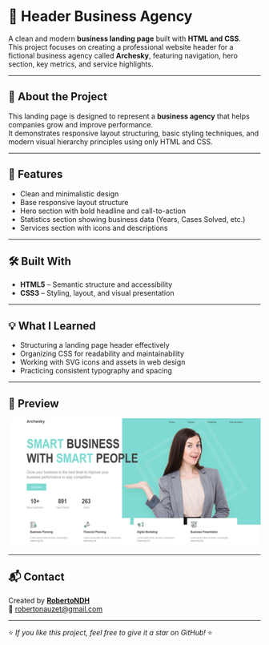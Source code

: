 # 🏢 Header Business Agency

A clean and modern **business landing page** built with **HTML and CSS**.  
This project focuses on creating a professional website header for a fictional business agency called **Archesky**, featuring navigation, hero section, key metrics, and service highlights.

---

## 🧠 About the Project

This landing page is designed to represent a **business agency** that helps companies grow and improve performance.  
It demonstrates responsive layout structuring, basic styling techniques, and modern visual hierarchy principles using only HTML and CSS.

---

## 🧩 Features

- Clean and minimalistic design  
- Base responsive layout structure  
- Hero section with bold headline and call-to-action  
- Statistics section showing business data (Years, Cases Solved, etc.)  
- Services section with icons and descriptions  

---

## 🛠️ Built With

- **HTML5** – Semantic structure and accessibility  
- **CSS3** – Styling, layout, and visual presentation  

---

## 💡 What I Learned

- Structuring a landing page header effectively  
- Organizing CSS for readability and maintainability  
- Working with SVG icons and assets in web design  
- Practicing consistent typography and spacing  

---

## 📸 Preview
 
![Project Preview](./img/screenshot.png)


---

## 📬 Contact

Created by **[RobertoNDH](https://github.com/RobertoNDH)**  
📧 robertonauzet@gmail.com

---

⭐ *If you like this project, feel free to give it a star on GitHub!* ⭐


